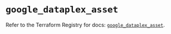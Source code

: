 # `google_dataplex_asset`

Refer to the Terraform Registry for docs: [`google_dataplex_asset`](https://registry.terraform.io/providers/hashicorp/google/6.26.0/docs/resources/dataplex_asset).
